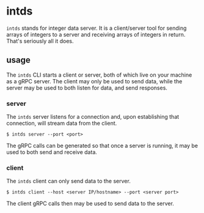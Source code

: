 # intds
`intds` stands for integer data server. It is a client/server tool for sending arrays of integers to a server and receiving arrays of integers in return. That's seriously all it does.

## usage
The `intds` CLI starts a client or server, both of which live on your machine as a gRPC server. The client may only be used to send data, while the server may be used to both listen for data, and send responses.

### server
The `intds` server listens for a connection and, upon establishing that connection, will stream data from the client. 
```
$ intds server --port <port>
```
The gRPC calls can be generated so that once a server is running, it may be used to both send and receive data.

### client
The `intds` client can only send data to the server.
```
$ intds client --host <server IP/hostname> --port <server port>
```
The client gRPC calls then may be used to send data to the server.

